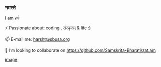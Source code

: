 ### नमस्ते
I am हर्षः

<!--
**thakkaha/thakkaha** is a ✨ _special_ ✨ repository because its `README.md` (this file) appears on your GitHub profile.

Here are some ideas to get you started:

- 🔭 I’m currently working on ...
- 🌱 I’m currently learning ...
- 🤔 I’m looking for help with ...
- 💬 Ask me about ...
- 😄 Pronouns: ...
-->

⚡ Passionate about: coding , संस्कृतम् & life :)

📫 E-mail me: harsht@sbusa.org

👯 I’m looking to collaborate on https://github.com/Samskrita-Bharati/zat.am

[image](git-hht-about.jpg)
